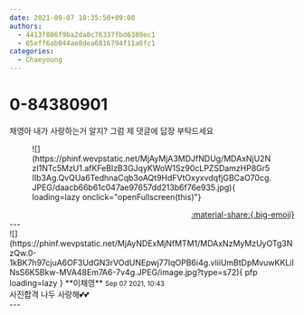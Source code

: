 ```yaml
---
date: 2021-09-07 10:35:50+09:00
authors:
  - 4413f886f9ba2da8c76337fbd6389ec1
  - 65eff6ab044ae8dea6816794f11a6fc1
categories:
  - Chaeyoung
---
```


# 0-84380901

<div class="post-container" markdown="1">
<div class="content-container md-sidebar__scrollwrap" markdown="1">

채영아 내가 사랑하는거 알지? 그럼 제 댓글에 답장 부탁드세요 
<figure markdown="1">
![](https://phinf.wevpstatic.net/MjAyMjA3MDJfNDUg/MDAxNjU2NzI1NTc5MzU1.afKFeBlzB3GJqyKWoW1Sz90cLPZSDamzHP8Gr5IIb3Ag.QvQUa6TedhnaCqb3oAQt9HdFVtOxyxvdqfjGBCaO70cg.JPEG/daacb66b61c047ae97657dd213b6f76e935.jpg){ loading=lazy onclick="openFullscreen(this)"}
</figure>


</div>
</div>

<div style="text-align: right;" markdown="1">
<a href="https://weverse.io/fromis9/fanpost/0-84380901" style="text-align: right;">:material-share:{.big-emoji}</a>
</div>
---

<div class="comments-container md-sidebar__scrollwrap" markdown="1">
<div class="comment" markdown="1">
<div class='id-container' markdown="1">
![](https://phinf.wevpstatic.net/MjAyNDExMjNfMTM1/MDAxNzMyMzUyOTg3NzQw.0-1kBK7h97cjuA6OF3UdGN3rVOdUNEpwj77IqOPB6i4g.vliiUmBtDpMvuwKKLiINsS6K5Bkw-MVA48Em7A6-7v4g.JPEG/image.jpg?type=s72){ pfp loading=lazy }
**<span class="artist">이채영</span>** <small>Sep 07 2021, 10:43</small><br>
</div>
<div class='comment-body' markdown="1">
사진합격 나두 사랑해💕💕
</div>
</div>
</div>
---
